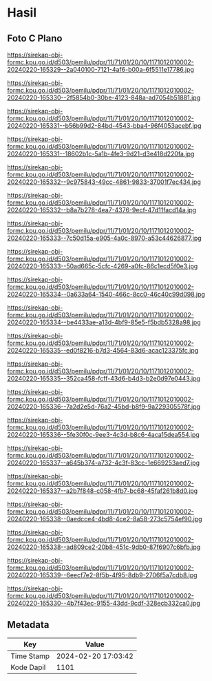 # Hasil

## Foto C Plano

https://sirekap-obj-formc.kpu.go.id/d503/pemilu/pdpr/11/71/01/20/10/1171012010002-20240220-165329--2a040100-7121-4af6-b00a-6f5511e17786.jpg

https://sirekap-obj-formc.kpu.go.id/d503/pemilu/pdpr/11/71/01/20/10/1171012010002-20240220-165330--2f5854b0-30be-4123-848a-ad7054b51881.jpg

https://sirekap-obj-formc.kpu.go.id/d503/pemilu/pdpr/11/71/01/20/10/1171012010002-20240220-165331--b56b99d2-84bd-4543-bba4-96f4053acebf.jpg

https://sirekap-obj-formc.kpu.go.id/d503/pemilu/pdpr/11/71/01/20/10/1171012010002-20240220-165331--18602b1c-5a1b-4fe3-9d21-d3e418d220fa.jpg

https://sirekap-obj-formc.kpu.go.id/d503/pemilu/pdpr/11/71/01/20/10/1171012010002-20240220-165332--9c975843-49cc-4861-9833-37001f7ec434.jpg

https://sirekap-obj-formc.kpu.go.id/d503/pemilu/pdpr/11/71/01/20/10/1171012010002-20240220-165332--b8a7b278-4ea7-4376-9ecf-47d11facd14a.jpg

https://sirekap-obj-formc.kpu.go.id/d503/pemilu/pdpr/11/71/01/20/10/1171012010002-20240220-165333--7c50d15a-e905-4a0c-8970-a53c44626877.jpg

https://sirekap-obj-formc.kpu.go.id/d503/pemilu/pdpr/11/71/01/20/10/1171012010002-20240220-165333--50ad665c-5cfc-4269-a0fc-86c1ecd5f0e3.jpg

https://sirekap-obj-formc.kpu.go.id/d503/pemilu/pdpr/11/71/01/20/10/1171012010002-20240220-165334--0a633a64-1540-466c-8cc0-46c40c99d098.jpg

https://sirekap-obj-formc.kpu.go.id/d503/pemilu/pdpr/11/71/01/20/10/1171012010002-20240220-165334--be4433ae-a13d-4bf9-85e5-f5bdb5328a98.jpg

https://sirekap-obj-formc.kpu.go.id/d503/pemilu/pdpr/11/71/01/20/10/1171012010002-20240220-165335--ed0f8216-b7d3-4564-83d6-acac123375fc.jpg

https://sirekap-obj-formc.kpu.go.id/d503/pemilu/pdpr/11/71/01/20/10/1171012010002-20240220-165335--352ca458-fcff-43d6-b4d3-b2e0d97e0443.jpg

https://sirekap-obj-formc.kpu.go.id/d503/pemilu/pdpr/11/71/01/20/10/1171012010002-20240220-165336--7a2d2e5d-76a2-45bd-b8f9-9a229305578f.jpg

https://sirekap-obj-formc.kpu.go.id/d503/pemilu/pdpr/11/71/01/20/10/1171012010002-20240220-165336--5fe30f0c-9ee3-4c3d-b8c6-4aca15dea554.jpg

https://sirekap-obj-formc.kpu.go.id/d503/pemilu/pdpr/11/71/01/20/10/1171012010002-20240220-165337--a645b374-a732-4c3f-83cc-1e669253aed7.jpg

https://sirekap-obj-formc.kpu.go.id/d503/pemilu/pdpr/11/71/01/20/10/1171012010002-20240220-165337--a2b7f848-c058-4fb7-bc68-45faf261b8d0.jpg

https://sirekap-obj-formc.kpu.go.id/d503/pemilu/pdpr/11/71/01/20/10/1171012010002-20240220-165338--0aedcce4-4bd8-4ce2-8a58-273c5754ef90.jpg

https://sirekap-obj-formc.kpu.go.id/d503/pemilu/pdpr/11/71/01/20/10/1171012010002-20240220-165338--ad809ce2-20b8-451c-9db0-87f6907c6bfb.jpg

https://sirekap-obj-formc.kpu.go.id/d503/pemilu/pdpr/11/71/01/20/10/1171012010002-20240220-165339--6eecf7e2-8f5b-4f95-8db9-2706f5a7cdb8.jpg

https://sirekap-obj-formc.kpu.go.id/d503/pemilu/pdpr/11/71/01/20/10/1171012010002-20240220-165330--4b7f43ec-9155-43dd-9cdf-328ecb332ca0.jpg


## Metadata

| Key        | Value               |
| ---------- | ------------------- |
| Time Stamp | 2024-02-20 17:03:42 |
| Kode Dapil | 1101                |



